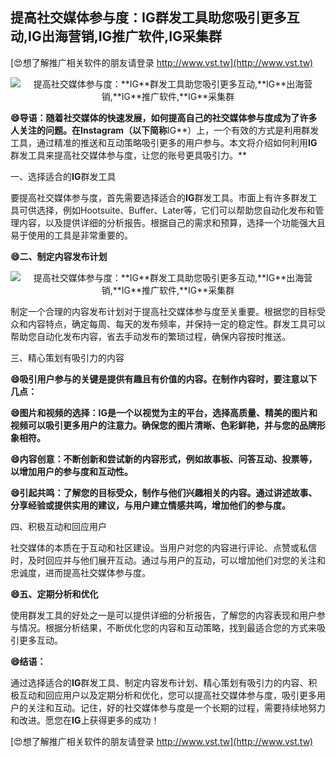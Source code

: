 ## **提高社交媒体参与度：**IG**群发工具助您吸引更多互动,**IG**出海营销,**IG**推广软件,**IG**采集群**

[😍想了解推广相关软件的朋友请登录 http://www.vst.tw](http://www.vst.tw)

 <center><img src="https://vst.tw/MP4/tuiguang/png/2.png" alt="提高社交媒体参与度：**IG**群发工具助您吸引更多互动,**IG**出海营销,**IG**推广软件,**IG**采集群"></center>

**😄导语：随着社交媒体的快速发展，如何提高自己的社交媒体参与度成为了许多人关注的问题。在Instagram（以下简称**IG**）上，一个有效的方式是利用群发工具，通过精准的推送和互动策略吸引更多的用户参与。本文将介绍如何利用**IG**群发工具来提高社交媒体参与度，让您的账号更具吸引力。**

一、选择适合的**IG**群发工具

要提高社交媒体参与度，首先需要选择适合的**IG**群发工具。市面上有许多群发工具可供选择，例如Hootsuite、Buffer、Later等，它们可以帮助您自动化发布和管理内容，以及提供详细的分析报告。根据自己的需求和预算，选择一个功能强大且易于使用的工具是非常重要的。

**😄二、制定内容发布计划**

 <center><img src="https://vst.tw/MP4/tuiguang/png/0.png" alt="提高社交媒体参与度：**IG**群发工具助您吸引更多互动,**IG**出海营销,**IG**推广软件,**IG**采集群"></center>

制定一个合理的内容发布计划对于提高社交媒体参与度至关重要。根据您的目标受众和内容特点，确定每周、每天的发布频率，并保持一定的稳定性。群发工具可以帮助您自动化发布内容，省去手动发布的繁琐过程，确保内容按时推送。

三、精心策划有吸引力的内容

**😄吸引用户参与的关键是提供有趣且有价值的内容。在制作内容时，要注意以下几点：**

**😄图片和视频的选择：**IG**是一个以视觉为主的平台，选择高质量、精美的图片和视频可以吸引更多用户的注意力。确保您的图片清晰、色彩鲜艳，并与您的品牌形象相符。**

**😄内容创意：不断创新和尝试新的内容形式，例如故事板、问答互动、投票等，以增加用户的参与度和互动性。**

**😄引起共鸣：了解您的目标受众，制作与他们兴趣相关的内容。通过讲述故事、分享经验或提供实用的建议，与用户建立情感共鸣，增加他们的参与度。**

四、积极互动和回应用户

社交媒体的本质在于互动和社区建设。当用户对您的内容进行评论、点赞或私信时，及时回应并与他们展开互动。通过与用户的互动，可以增加他们对您的关注和忠诚度，进而提高社交媒体参与度。

**😄五、定期分析和优化**

使用群发工具的好处之一是可以提供详细的分析报告，了解您的内容表现和用户参与情况。根据分析结果，不断优化您的内容和互动策略，找到最适合您的方式来吸引更多互动。

**😄结语：**

通过选择适合的**IG**群发工具、制定内容发布计划、精心策划有吸引力的内容、积极互动和回应用户以及定期分析和优化，您可以提高社交媒体参与度，吸引更多用户的关注和互动。记住，好的社交媒体参与度是一个长期的过程，需要持续地努力和改进。愿您在**IG**上获得更多的成功！

[😍想了解推广相关软件的朋友请登录 http://www.vst.tw](http://www.vst.tw)



